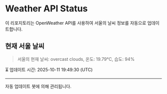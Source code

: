 
# Weather API Status

이 리포지토리는 OpenWeather API를 사용하여 서울의 날씨 정보를 자동으로 업데이트합니다.

## 현재 서울 날씨
> 서울의 현재 날씨: overcast clouds, 온도: 19.79°C, 습도: 94%

⏳ 업데이트 시간: 2025-10-11 19:49:30 (UTC)

---
자동 업데이트 봇에 의해 관리됩니다.
